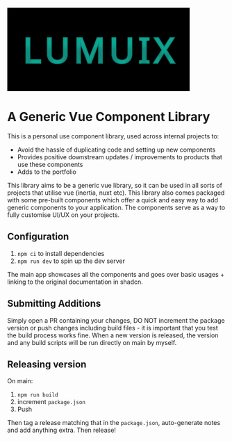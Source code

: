 ![Logo](https://raw.githubusercontent.com/SethSharp/lumuix/main/public/images/logo.png)
# A Generic Vue Component Library
This is a personal use component library, used across internal projects to:
- Avoid the hassle of duplicating code and setting up new components
- Provides positive downstream updates / improvements to products that use these components
- Adds to the portfolio

This library aims to be a generic vue library, so it can be used in all sorts of projects that utilise vue (inertia, nuxt etc).
This library also comes packaged with some pre-built components which offer a quick and easy way to add generic components to your application.
The components serve as a way to fully customise UI/UX on your projects.

## Configuration
1. `npm ci` to install dependencies
2. `npm run dev` to spin up the dev server

The main app showcases all the components and goes over basic usages + linking to the original documentation in shadcn.

## Submitting Additions
Simply open a PR containing your changes, DO NOT increment the package version or push changes including build files - it is important that you
test the build process works fine. When a new version is released, the version and any build scripts will be run directly on main by myself.

## Releasing version
On main:
1. `npm run build`
2. increment `package.json`
3. Push

Then tag a release matching that in the `package.json`, auto-generate notes and add anything extra.
Then release!